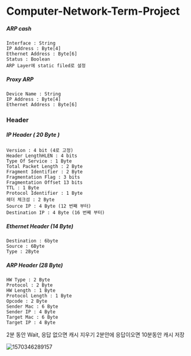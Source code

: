 # Computer-Network-Term-Project

##### ARP cash

```
Interface : String
IP Address : Byte[4]
Ethernet Address : Byte[6]
Status : Boolean
ARP Layer에 static filed로 설정
```

##### Proxy ARP

```
Device Name : String
IP Address : Byte[4]
Ethernet Address : Byte[6]
```



### Header

#####    IP Header ( 20 Byte )

    Version : 4 bit (4로 고정)
    Header LengthHLEN : 4 bits
    Type Of Service : 1 Byte
    Total Packet Length : 2 Byte
    Fragment Identifier : 2 Byte
    Fragmentation Flag : 3 bits
    Fragmentation Offset 13 bits
    TTL : 1 Byte
    Protocol Identifier : 1 Byte
    헤더 체크섬 : 2 Byte
    Source IP : 4 Byte (12 번째 부터)
    Destination IP : 4 Byte (16 번째 부터)

#####    Ethernet Header (14 Byte)

    Destination : 6byte
    Source : 6Byte
    Type : 2Byte

#####    ARP Header (28 Byte)

    HW Type : 2 Byte
    Protocol : 2 Byte
    HW Length : 1 Byte
    Protocol Length : 1 Byte
    Opcode : 2 Byte
    Sender Mac : 6 Byte
    Sender IP : 4 Byte
    Target Mac : 6 Byte
    Target IP : 4 Byte

2분 동안 Wait, 응답 없으면 캐시 지우기
2분안에 응답이오면 10분동안 캐시 저장

![1570346289157](C:\Users\solidw\AppData\Roaming\Typora\typora-user-images\1570346289157.png)